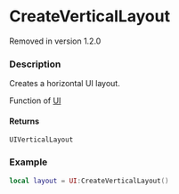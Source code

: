 # CreateVerticalLayout

<div class="alert alert-danger">Removed in version 1.2.0</div>

### Description

Creates a horizontal UI layout.

Function of [UI](../../)

#### Returns

`UIVerticalLayout`

### Example

```lua
local layout = UI:CreateVerticalLayout()
```
